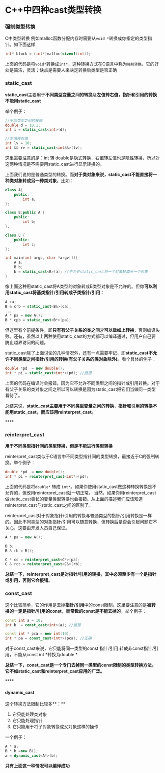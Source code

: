 # C++中四种cast类型转换

### 强制类型转换

C中类型转换 例如malloc函数分配内存时需要从`void *`转换成你指定的类型指针。如下面这样

```cpp
int* block = (int*)malloc(sizeof(int));
```

上面的代码是将`void*`转换成`int*`，这种转换方式在C语言中称为`强制转换`。它的好处是简洁，灵活；缺点是需要人来决定转换后类型是否正确

### static\_cast

**static\_cast**主要用于**不同类型变量之间的转换**及**左值转右值，指针和引用的转换不能用static\_cast**

举个例子：

```cpp
//不同类型之间的转换
double d = 10.1;
int i = static_cast<int>(d);

//左值转右值
int lv = 10;
int && rv = static_cast<int&&>(lv);
```

这里需要注意的是：int 转 double是隐式转换，右值转左值也是隐性转换，所以对这两种情况是不需要用static\_cast进行显示转换的。

上面我们说的是普通类型的转换。而**对于类对象来说，static\_cast不能直接将一种类对象转成另一种类对象**。比如：

```cpp
class A{
    public:
        int a;
};

class B:public A {
    public:
        int b;
};

class C {
    public:
        int c;
};

int main(int argc, char *argv[]){
    A a;
    B b;
    b = static_cast<B>(a); //不允许static_cast将一个对象转成另一个对象
}
```

像上面这种用static\_cast将A类型的对象转成B类型对象是不允许的。但你**可以利用static\_cast将基类指针/引用转成子类指针/引用**：

```cpp
A ca;
B & crb = static_cast<B&>(ca);
...
A * pa = new A();
B * cpb = static_cast<B*>(pa);
```

但这里有个前提条件，即**只有有父子关系的类之间才可以做如上转换**，否则编译失败。还有，虽然以上两种使用static\_cast的方式都可以编译通过，但用户自己要防止越界访问的问题。

static\_cast除了上面讨论的几种情况外，还有一点需要牢记，即**static\_cast不允许不同类型之间指针/引用的转换\(有父子关系的类对象除外\)**。看个具体的例子：

```cpp
double *pd  = new double();
int * pi = static_cast<int*>(pd); //报错
```

上面的代码在编译时会报错，因为它不允许不同类型之间的指针或引用转换。对于有父子关系的类对象之间之所以可以转换是因为static\_cast把它们当做同一类型看待了。

总结来说，**static\_cast主要用于不同类型变量之间的转换，指针和引用的转换不能用static\_cast，而应该用reinterpret\_cast。**

\*\*\*\*

### reinterpret\_cast

**用于不同类型指针间的类型转换，但是不能进行类型转换**

reinterpret\_cast类似于C语言中不同类型指针间的类型转换，最接近于C的强制转换。举个例子：

```cpp
double *pd  = new double();
int * pi = reinterpret_cast<int*>(pd);
```

上面的代码是将`double*` 转成 `int*`。如果你使用static\_cast做这种转换转换是不允许的，但改用reinterpret\_cast就一切正常。 当然，如果你用reinterpret\_cast做static\_cast善长的变量类型转换也会报错。从上面的描述我们应该知道reinterpret\_cast与static\_cast之间的区别了。

reinterpret\_cast对于对象指针/引用的转换与普通类型的指针/引用转换是一样的。因此不同类型的对象指针/引用可以随意转换，但转换后是否会引起问题它不关心，这要由开发人员自己保证。

```cpp
A * pa = new A();

B b;
B & rb = B();

C * cc = reinterpret_cast<C*>(pa);
C & rcc = reinterpret_cast<C&>(rb);
```

**总结一下，reinterpret\_cast是对指针/引用的转换，其中必须至少有一个是指针或引用，否则它会报错**。



### const\_cast

这个比较简单，它的作用是去掉**指针/引用**中的const限制。这里要注意的是**被转换的一定是指针/引用的const**，而**常数的const是不能去掉的**。举个例子：

```cpp
const int a = 10;
int b  = const_cast<int>(a); //报错
```

```cpp
const int * pca = new int(10);
int * pa = const_cast<int*>(pca); //正确
```

对于const\_cast来说，它只能将同一类型的const 指针/引用 转成非const指针/引用，不能从const int \*转换为double \*

**总结一下，const\_cast是一个专门去掉同一类型的const限制的类型转换方法。它不如static\_cast和reinterpret\_cast应用的广泛。**

\*\*\*\*

#### dynamic\_cast <a id="dynamic-cast"></a>

这个转换方法限制比较多**：**

1. 它只能处理类对象
2. 它只能处理指针
3. 它只能用于将子对象转换成父对象这样的操作

一个例子：

```cpp
A * a;
B * b =new B();
a = dynamic_cast<A*>(b);
```

**只有上面这一种情况可以编译成功**

